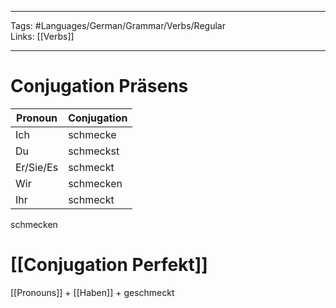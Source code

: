 ___
Tags: #Languages/German/Grammar/Verbs/Regular  
Links: [[Verbs]]
___
# Conjugation Präsens
Pronoun|Conjugation
------------ | ------------
Ich | schmecke
Du | schmeckst
Er/Sie/Es | schmeckt
Wir | schmecken
Ihr | schmeckt
schmecken


# [[Conjugation Perfekt]]
[[Pronouns]] + [[Haben]] + geschmeckt